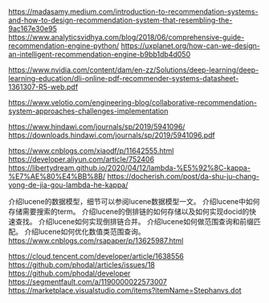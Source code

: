 https://madasamy.medium.com/introduction-to-recommendation-systems-and-how-to-design-recommendation-system-that-resembling-the-9ac167e30e95
https://www.analyticsvidhya.com/blog/2018/06/comprehensive-guide-recommendation-engine-python/
https://uxplanet.org/how-can-we-design-an-intelligent-recommendation-engine-b9bb1db4d050

https://www.nvidia.com/content/dam/en-zz/Solutions/deep-learning/deep-learning-education/dli-online-pdf-recommender-systems-datasheet-1361307-R5-web.pdf

https://www.velotio.com/engineering-blog/collaborative-recommendation-system-approaches-challenges-implementation

https://www.hindawi.com/journals/sp/2019/5941096/
https://downloads.hindawi.com/journals/sp/2019/5941096.pdf



https://www.cnblogs.com/xiaodf/p/11642555.html
https://developer.aliyun.com/article/752406
https://libertydream.github.io/2020/04/12/lambda-%E5%92%8C-kappa-%E7%AE%80%E4%BB%8B/
https://docherish.com/post/da-shu-ju-chang-yong-de-jia-gou-lambda-he-kappa/


介绍lucene的数据模型，细节可以参阅lucene数据模型一文。
介绍lucene中如何存储需要搜索的term。
介绍lucene的倒排链的如何存储以及如何实现docid的快速查找。
介绍lucene如何实现倒排链合并。
介绍lucene如何做范围查询和前缀匹配。
介绍lucene如何优化数值类范围查询。
https://www.cnblogs.com/rsapaper/p/13625987.html


https://cloud.tencent.com/developer/article/1638556
https://github.com/phodal/articles/issues/18
https://github.com/phodal/developer
https://segmentfault.com/a/1190000022573007
https://marketplace.visualstudio.com/items?itemName=Stephanvs.dot
